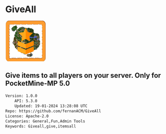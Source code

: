 # GiveAll
<img src="https://raw.githubusercontent.com/fernanACM/GiveAll/10eb3b4a2bf30c9e5b88788deb570432831108ed/icon-giveall.png" width="128" height="128" />

## Give items to all players on your server. Only for PocketMine-MP 5.0
```properties
Version: 1.0.0
    API: 5.3.0
    Updated: 19-01-2024 13:28:08 UTC
Repo: https://github.com/fernanACM/GiveAll
License: Apache-2.0
Categories: General,Fun,Admin Tools
Keywords: Giveall,give,itemsall
```